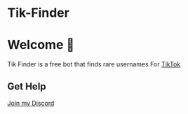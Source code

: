 # Tik-Finder
# Welcome 🥳

Tik Finder is a free bot that finds rare usernames For [TikTok](https://www.tiktok.com)
## Get Help
[Join my Discord](https://dsc.gg/cso)
